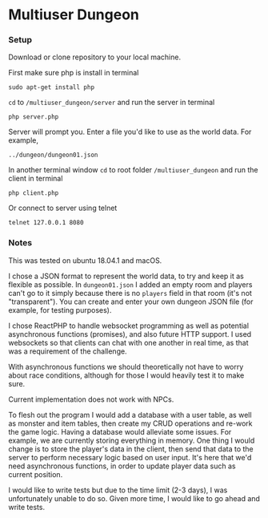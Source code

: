 # Multiuser Dungeon

### Setup

Download or clone repository to your local machine.

First make sure php is install in terminal

`sudo apt-get install php`

`cd` to `/multiuser_dungeon/server` and run the server in terminal

`php server.php`

Server will prompt you. Enter a file you'd like to use as the world data. For example,

`../dungeon/dungeon01.json`

In another terminal window `cd` to root folder `/multiuser_dungeon` and run the client in terminal

`php client.php`

Or connect to server using telnet

`telnet 127.0.0.1 8080`

### Notes

This was tested on ubuntu 18.04.1 and macOS.

I chose a JSON format to represent the world data, to try and keep it as flexible as possible. In `dungeon01.json` I added an empty room and players can't go to it simply because there is no `players` field in that room (it's not "transparent"). You can create and enter your own dungeon JSON file (for example, for testing purposes).

I chose ReactPHP to handle websocket programming as well as potential asynchronous functions (promises), and also future HTTP support. I used websockets so that clients can chat with one another in real time, as that was a requirement of the challenge.

With asynchronous functions we should theoretically not have to worry about race conditions, although for those I would heavily test it to make sure.

Current implementation does not work with NPCs.

To flesh out the program I would add a database with a user table, as well as monster and item tables, then create my CRUD operations and re-work the game logic. Having a database would alleviate some issues. For example, we are currently storing everything in memory. One thing I would change is to store the player's data in the client, then send that data to the server to perform necessary logic based on user input. It's here that we'd need asynchronous functions, in order to update player data such as current position.

I would like to write tests but due to the time limit (2-3 days), I was unfortunately unable to do so. Given more time, I would like to go ahead and write tests.
